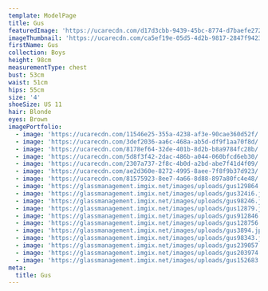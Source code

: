 ```yaml
---
template: ModelPage
title: Gus
featuredImage: 'https://ucarecdn.com/d17d3cbb-9439-45bc-8774-d7baefe2722d/'
imageThumbnail: 'https://ucarecdn.com/ca5ef19e-05d5-4d2b-9817-2847f94237fa/'
firstName: Gus
collection: Boys
height: 98cm
measurementType: chest
bust: 53cm
waist: 51cm
hips: 55cm
size: '4'
shoeSize: US 11
hair: Blonde
eyes: Brown
imagePortfolio:
  - image: 'https://ucarecdn.com/11546e25-355a-4238-af3e-90cae360d52f/'
  - image: 'https://ucarecdn.com/3def2036-aa6c-468a-ab5d-df9f1aa70f8d/'
  - image: 'https://ucarecdn.com/8178ef64-32de-401b-8d2b-b8a9784fc28b/'
  - image: 'https://ucarecdn.com/5d8f3f42-2dac-486b-a044-060bfcd6eb30/'
  - image: 'https://ucarecdn.com/2307a737-2f8c-4b0d-a2bd-abe7f41d4f09/'
  - image: 'https://ucarecdn.com/ae2d360e-8272-4995-8aee-7f8f9b37d923/'
  - image: 'https://ucarecdn.com/81575923-8ee7-4a66-8d88-897a80fc4e48/'
  - image: 'https://glassmanagement.imgix.net/images/uploads/gus129864.jpg'
  - image: 'https://glassmanagement.imgix.net/images/uploads/gus324i6.jpg'
  - image: 'https://glassmanagement.imgix.net/images/uploads/gus98246.jpg'
  - image: 'https://glassmanagement.imgix.net/images/uploads/gus12879.jpg'
  - image: 'https://glassmanagement.imgix.net/images/uploads/gus912846.jpg'
  - image: 'https://glassmanagement.imgix.net/images/uploads/gus128756.jpg'
  - image: 'https://glassmanagement.imgix.net/images/uploads/gus3894.jpg'
  - image: 'https://glassmanagement.imgix.net/images/uploads/gus98343.jpg'
  - image: 'https://glassmanagement.imgix.net/images/uploads/gus239057.jpg'
  - image: 'https://glassmanagement.imgix.net/images/uploads/gus203974.jpg'
  - image: 'https://glassmanagement.imgix.net/images/uploads/gus152683.jpg'
meta:
  title: Gus
---
```


